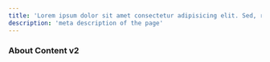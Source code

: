 ```yaml
---
title: 'Lorem ipsum dolor sit amet consectetur adipisicing elit. Sed, ratione quod voluptas aspernatur dolore quos quaerat commodi cum ex quisquam repudiandae veniam omnis, facilis iure atque quo similique ut sit.'
description: 'meta description of the page'
---
```


### About Content v2
